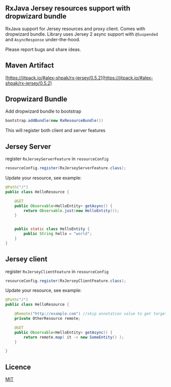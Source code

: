 ## RxJava Jersey resources support with dropwizard bundle
RxJava support for Jersey resources and proxy client. Comes with dropwizard bundle.
Library uses Jersey 2 async support with `@Suspended` and `AsyncResponse` under-the-hood.

Please report bugs and share ideas.



## Maven Artifact
[https://jitpack.io/#alex-shpak/rx-jersey/0.5.2](https://jitpack.io/#alex-shpak/rx-jersey/0.5.2)



## Dropwizard Bundle
Add dropwizard bundle to bootstrap
```java
bootstrap.addBundle(new RxResourceBundle())
```

This will register both client and server features



## Jersey Server
register `RxJerseyServerFeature` in `resourceConfig`
```java
resourceConfig.register(RxJerseyServerFeature.class);
```

Update your resource, see example:
```java
@Path("/")
public class HelloResource {

    @GET
    public Observable<HelloEntity> getAsync() {
        return Observable.just(new HelloEntity());
    }


    public static class HelloEntity {
        public String hello = "world";
    }
}
```



## Jersey client
register `RxJerseyClientFeature` in `resourceConfig`
```java
resourceConfig.register(RxJerseyClientFeature.class);
```

Update your resource, see example:
```java
@Path("/")
public class HelloResource {

    @Remote("http://example.com") //skip annotation value to get target from current context
    private OtherResource remote;

    @GET
    public Observable<HelloEntity> getAsync() {
        return remote.map( it -> new SomeEntity() );
    }

}
```



## Licence
[MIT](LICENCE.txt)